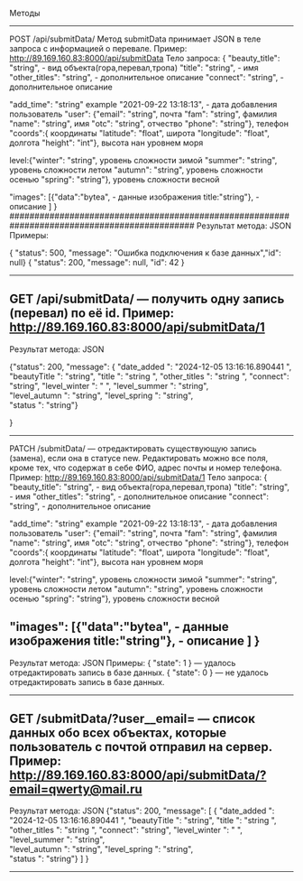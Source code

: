 Методы
*********************************************************************************************
POST /api/submitData/  Метод submitData принимает JSON в теле запроса с информацией о перевале. 
Пример: http://89.169.160.83:8000/api/submitData
Тело запроса:
{
  "beauty_title": "string", - вид объекта(гора,перевал,тропа)
  "title": "string",  - имя
  "other_titles": "string", - дополнительное описание
  "connect": "string",      - дополнительное описание
 
  "add_time": "string" example "2021-09-22 13:18:13", - дата добавления
                       пользователь 
  "user": {"email": "string", 		почта
           "fam": "string",       фамилия  
		       "name": "string",      имя
		       "otc": "string",       отчество
           "phone": "string"},    телефон
   "coords":{                     координаты
  "latitude": "float",            широта
  "longitude": "float",           долгота
  "height": "int"},               высота нан уровнем моря

  level:{"winter": "string",     уровень сложности зимой
  "summer": "string",           уровень сложности летом
  "autumn": "string",           уровень сложности осенью
  "spring": "string"},          уровень сложности весной
 
   "images": [{"data":"bytea",   - данные изображения 
               title:"string"},  - описание
             ]
}
#############################################################################################
Результат метода: JSON
Примеры:

{ "status": 500, "message": "Ошибка подключения к базе данных","id": null}
{ "status": 200, "message": null, "id": 42 }

*********************************************************************************************
GET /api/submitData/<id> — получить одну запись (перевал) по её id.
Пример: http://89.169.160.83:8000/api/submitData/1
--------------------------------------------------------------------------------------------
Результат метода: JSON

{"status": 200, 
  "message": 
              { "date_added ":  "2024-12-05 13:16:16.890441 ",
	        "beautyTitle ":  "string",
	        "title ":  "string ",
	        "other_titles ":  "string ",
	        "connect":  "string",
	        "level_winter ":  " ",
	        "level_summer ":  "string",  
	        "level_autumn ":  "string", 
	        "level_spring ":  "string",  
	        "status ":  "string"}
	      
}
*********************************************************************************************
PATCH /submitData/<id> — отредактировать существующую запись (замена), если она в статусе new.
Редактировать можно все поля, кроме тех, что содержат в себе ФИО, адрес почты и номер телефона. 
Пример: http://89.169.160.83:8000/api/submitData/1
Тело запроса:
{
  "beauty_title": "string", - вид объекта(гора,перевал,тропа)
  "title": "string",  - имя
  "other_titles": "string", - дополнительное описание
  "connect": "string",      - дополнительное описание
 
  "add_time": "string" example "2021-09-22 13:18:13", - дата добавления
                       пользователь 
  "user": {"email": "string", 		почта
           "fam": "string",       фамилия  
		       "name": "string",      имя
		       "otc": "string",       отчество
           "phone": "string"},    телефон
   "coords":{                     координаты
  "latitude": "float",            широта
  "longitude": "float",           долгота
  "height": "int"},               высота нан уровнем моря

  level:{"winter": "string",     уровень сложности зимой
  "summer": "string",           уровень сложности летом
  "autumn": "string",           уровень сложности осенью
  "spring": "string"},          уровень сложности весной
 
   "images": [{"data":"bytea",   - данные изображения 
               title:"string"},  - описание
             ]
}
--------------------------------------------------------------------------------------------
Результат метода: JSON
Примеры:
{ "state": 1 } — удалось отредактировать запись в базе данных.
{ "state": 0 } — не удалось отредактировать запись в базе данных.

*********************************************************************************************
GET /submitData/?user__email=<email> — список данных обо всех объектах,
                                       которые пользователь с почтой <email> отправил на сервер.
Пример: http://89.169.160.83:8000/api/submitData/?email=qwerty@mail.ru
--------------------------------------------------------------------------------------------
Результат метода: JSON
{"status": 200, 
  "message": [
              { "date_added ":  "2024-12-05 13:16:16.890441 ",
	        "beautyTitle ":  "string",
	        "title ":  "string ",
	        "other_titles ":  "string ",
	        "connect":  "string",
	        "level_winter ":  " ",
	        "level_summer ":  "string",  
	        "level_autumn ":  "string", 
	        "level_spring ":  "string",  
	        "status ":  "string"}
	     ] 
}
*********************************************************************************************


